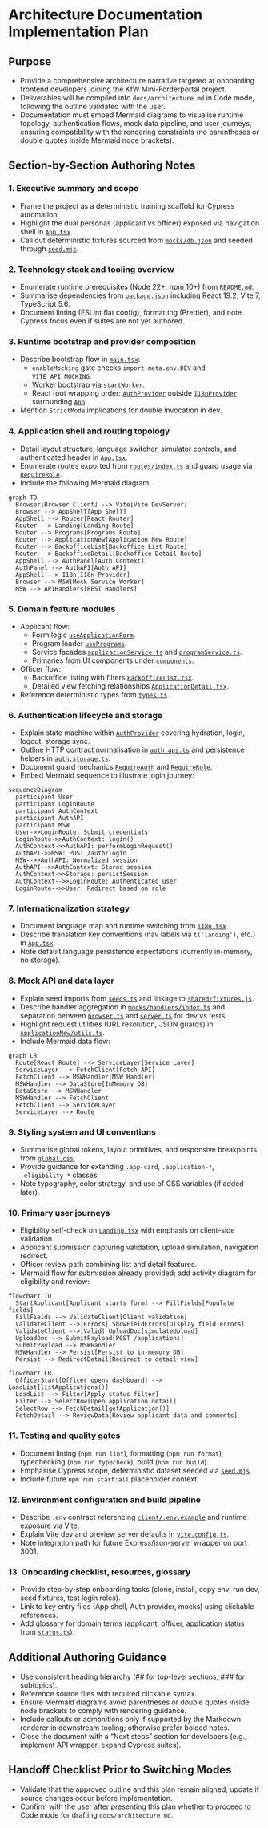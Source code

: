# Architecture Documentation Implementation Plan

## Purpose
- Provide a comprehensive architecture narrative targeted at onboarding frontend developers joining the KfW Mini-Förderportal project.
- Deliverables will be compiled into `docs/architecture.md` in Code mode, following the outline validated with the user.
- Documentation must embed Mermaid diagrams to visualise runtime topology, authentication flows, mock data pipeline, and user journeys, ensuring compatibility with the rendering constraints (no parentheses or double quotes inside Mermaid node brackets).

## Section-by-Section Authoring Notes

### 1. Executive summary and scope
- Frame the project as a deterministic training scaffold for Cypress automation.
- Highlight the dual personas (applicant vs officer) exposed via navigation shell in [`App.tsx`](client/src/app/App.tsx).
- Call out deterministic fixtures sourced from [`mocks/db.json`](mocks/db.json) and seeded through [`seed.mjs`](scripts/seed.mjs).

### 2. Technology stack and tooling overview
- Enumerate runtime prerequisites (Node 22+, npm 10+) from [`README.md`](client/README.md).
- Summarise dependencies from [`package.json`](client/package.json) including React 19.2, Vite 7, TypeScript 5.6.
- Document linting (ESLint flat config), formatting (Prettier), and note Cypress focus even if suites are not yet authored.

### 3. Runtime bootstrap and provider composition
- Describe bootstrap flow in [`main.tsx`](client/src/main.tsx):
  - `enableMocking` gate checks `import.meta.env.DEV` and `VITE_API_MOCKING`.
  - Worker bootstrap via [`startWorker`](client/src/mocks/browser.ts:8).
  - React root wrapping order: [`AuthProvider`](client/src/lib/auth.context.tsx:36) outside [`I18nProvider`](client/src/lib/i18n.tsx:35) surrounding [`App`](client/src/app/App.tsx).
- Mention `StrictMode` implications for double invocation in dev.

### 4. Application shell and routing topology
- Detail layout structure, language switcher, simulator controls, and authenticated header in [`App.tsx`](client/src/app/App.tsx).
- Enumerate routes exported from [`routes/index.ts`](client/src/routes/index.ts) and guard usage via [`RequireRole`](client/src/lib/auth.guards.tsx:58).
- Include the following Mermaid diagram:

```mermaid
graph TD
  Browser[Browser Client] --> Vite[Vite DevServer]
  Browser --> AppShell[App Shell]
  AppShell --> Router[React Router]
  Router --> Landing[Landing Route]
  Router --> Programs[Programs Route]
  Router --> ApplicationNew[Application New Route]
  Router --> BackofficeList[Backoffice List Route]
  Router --> BackofficeDetail[Backoffice Detail Route]
  AppShell --> AuthPanel[Auth Context]
  AuthPanel --> AuthAPI[Auth API]
  AppShell --> I18n[I18n Provider]
  Browser --> MSW[Mock Service Worker]
  MSW --> APIHandlers[REST Handlers]
```

### 5. Domain feature modules
- Applicant flow:
  - Form logic [`useApplicationForm`](client/src/routes/ApplicationNew/hooks/useApplicationForm.ts:22).
  - Program loader [`usePrograms`](client/src/routes/ApplicationNew/hooks/usePrograms.ts:8).
  - Service facades [`applicationService.ts`](client/src/routes/ApplicationNew/services/applicationService.ts:1) and [`programService.ts`](client/src/routes/ApplicationNew/services/programService.ts:1).
  - Primaries from UI components under [`components`](client/src/routes/ApplicationNew/components).
- Officer flow:
  - Backoffice listing with filters [`BackofficeList.tsx`](client/src/routes/BackofficeList.tsx).
  - Detailed view fetching relationships [`ApplicationDetail.tsx`](client/src/routes/ApplicationDetail.tsx).
- Reference deterministic types from [`types.ts`](client/src/routes/ApplicationNew/types.ts).

### 6. Authentication lifecycle and storage
- Explain state machine within [`AuthProvider`](client/src/lib/auth.context.tsx:36) covering hydration, login, logout, storage sync.
- Outline HTTP contract normalisation in [`auth.api.ts`](client/src/lib/auth.api.ts:22) and persistence helpers in [`auth.storage.ts`](client/src/lib/auth.storage.ts:6).
- Document guard mechanics [`RequireAuth`](client/src/lib/auth.guards.tsx:13) and [`RequireRole`](client/src/lib/auth.guards.tsx:58).
- Embed Mermaid sequence to illustrate login journey:

```mermaid
sequenceDiagram
  participant User
  participant LoginRoute
  participant AuthContext
  participant AuthAPI
  participant MSW
  User->>LoginRoute: Submit credentials
  LoginRoute->>AuthContext: login()
  AuthContext->>AuthAPI: performLoginRequest()
  AuthAPI->>MSW: POST /auth/login
  MSW-->>AuthAPI: Normalized session
  AuthAPI-->>AuthContext: Stored session
  AuthContext->>Storage: persistSession
  AuthContext-->>LoginRoute: Authenticated user
  LoginRoute-->>User: Redirect based on role
```

### 7. Internationalization strategy
- Document language map and runtime switching from [`i18n.tsx`](client/src/lib/i18n.tsx).
- Describe translation key conventions (nav labels via `t('landing')`, etc.) in [`App.tsx`](client/src/app/App.tsx:135).
- Note default language persistence expectations (currently in-memory, no storage).

### 8. Mock API and data layer
- Explain seed imports from [`seeds.ts`](client/src/mocks/db/seeds.ts) and linkage to [`shared/fixtures.js`](shared/fixtures.js).
- Describe handler aggregation in [`mocks/handlers/index.ts`](client/src/mocks/handlers/index.ts) and separation between [`browser.ts`](client/src/mocks/browser.ts) and [`server.ts`](client/src/mocks/server.ts) for dev vs tests.
- Highlight request utilities (URL resolution, JSON guards) in [`ApplicationNew/utils.ts`](client/src/routes/ApplicationNew/utils.ts).
- Include Mermaid data flow:

```mermaid
graph LR
  Route[React Route] --> ServiceLayer[Service Layer]
  ServiceLayer --> FetchClient[Fetch API]
  FetchClient --> MSWHandler[MSW Handler]
  MSWHandler --> DataStore[InMemory DB]
  DataStore --> MSWHandler
  MSWHandler --> FetchClient
  FetchClient --> ServiceLayer
  ServiceLayer --> Route
```

### 9. Styling system and UI conventions
- Summarise global tokens, layout primitives, and responsive breakpoints from [`global.css`](client/src/styles/global.css).
- Provide guidance for extending `.app-card`, `.application-*`, `.eligibility-*` classes.
- Note typography, color strategy, and use of CSS variables (if added later).

### 10. Primary user journeys
- Eligibility self-check on [`Landing.tsx`](client/src/routes/Landing.tsx) with emphasis on client-side validation.
- Applicant submission capturing validation, upload simulation, navigation redirect.
- Officer review path combining list and detail features.
- Mermaid flow for submission already provided; add activity diagram for eligibility and review:

```mermaid
flowchart TD
  StartApplicant[Applicant starts form] --> FillFields[Populate fields]
  FillFields --> ValidateClient[Client validation]
  ValidateClient -->|Errors| ShowFieldErrors[Display field errors]
  ValidateClient -->|Valid| UploadDoc[simulateUpload]
  UploadDoc --> SubmitPayload[POST /applications]
  SubmitPayload --> MSWHandler
  MSWHandler --> Persist[Persist to in-memory DB]
  Persist --> RedirectDetail[Redirect to detail view]
```

```mermaid
flowchart LR
  OfficerStart[Officer opens dashboard] --> LoadList[listApplications()]
  LoadList --> Filter[Apply status filter]
  Filter --> SelectRow[Open application detail]
  SelectRow --> FetchDetail[getApplication()]
  FetchDetail --> ReviewData[Review applicant data and comments]
```

### 11. Testing and quality gates
- Document linting (`npm run lint`), formatting (`npm run format`), typechecking (`npm run typecheck`), build (`npm run build`).
- Emphasise Cypress scope, deterministic dataset seeded via [`seed.mjs`](scripts/seed.mjs).
- Include future `npm run start:all` placeholder context.

### 12. Environment configuration and build pipeline
- Describe `.env` contract referencing [`client/.env.example`](client/.env.example) and runtime exposure via Vite.
- Explain Vite dev and preview server defaults in [`vite.config.ts`](client/vite.config.ts).
- Note integration path for future Express/json-server wrapper on port 3001.

### 13. Onboarding checklist, resources, glossary
- Provide step-by-step onboarding tasks (clone, install, copy env, run dev, seed fixtures, test login roles).
- Link to key entry files (App shell, Auth provider, mocks) using clickable references.
- Add glossary for domain terms (applicant, officer, application status from [`status.ts`](client/src/lib/status.ts)).

## Additional Authoring Guidance
- Use consistent heading hierarchy (## for top-level sections, ### for subtopics).
- Reference source files with required clickable syntax.
- Ensure Mermaid diagrams avoid parentheses or double quotes inside node brackets to comply with rendering guidance.
- Include callouts or admonitions only if supported by the Markdown renderer in downstream tooling; otherwise prefer bolded notes.
- Close the document with a “Next steps” section for developers (e.g., implement API wrapper, expand Cypress suites).

## Handoff Checklist Prior to Switching Modes
- Validate that the approved outline and this plan remain aligned; update if source changes occur before implementation.
- Confirm with the user after presenting this plan whether to proceed to Code mode for drafting `docs/architecture.md`.
